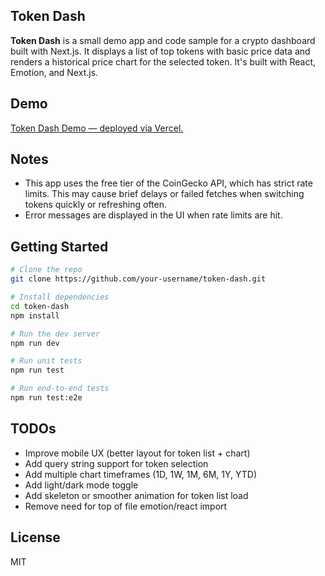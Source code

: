 ## Token Dash

**Token Dash** is a small demo app and code sample for a crypto dashboard built with Next.js. It displays a list of top tokens with basic price data and renders a historical price chart for the selected token. It's built with React, Emotion, and Next.js.

## Demo

[Token Dash Demo — deployed via Vercel.](https://token-dash.vercel.app/)

## Notes

- This app uses the free tier of the CoinGecko API, which has strict rate limits. This may cause brief delays or failed fetches when switching tokens quickly or refreshing often.
- Error messages are displayed in the UI when rate limits are hit.

## Getting Started

```bash
# Clone the repo
git clone https://github.com/your-username/token-dash.git

# Install dependencies
cd token-dash
npm install

# Run the dev server
npm run dev

# Run unit tests
npm run test

# Run end-to-end tests
npm run test:e2e
```

## TODOs

- Improve mobile UX (better layout for token list + chart)
- Add query string support for token selection
- Add multiple chart timeframes (1D, 1W, 1M, 6M, 1Y, YTD)
- Add light/dark mode toggle
- Add skeleton or smoother animation for token list load
- Remove need for top of file emotion/react import

## License

MIT

